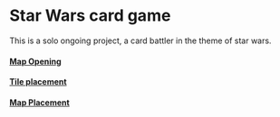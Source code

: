 # Star Wars card game
This is a solo ongoing project, a card battler in the theme of star wars.

#### [Map Opening](https://github.com/stenkristel/Vertical-Slice-Carto/blob/main/Carto%20-%20Vertical%20slice/Assets/Scripts/OpenMap.cs)
#### [Tile placement](https://github.com/stenkristel/Vertical-Slice-Carto/blob/main/Carto%20-%20Vertical%20slice/Assets/Scripts/TilePlacement.cs)
#### [Map Placement](https://github.com/stenkristel/Vertical-Slice-Carto/blob/main/Carto%20-%20Vertical%20slice/Assets/Scripts/mapPlacement.cs)
